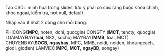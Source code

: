 Tạo CSDL minh họa trong slides, lưu ý phải có các ràng buộc khóa chính, khóa ngoại, kiểm tra, not null, default.

Nhập vào ít nhất 2 dòng cho mỗi bảng.

​​PHICONG(**MPC**, hoten, dchi, quocgia)
CONGTY (**MCT**, tencty, quocgia)
LOAIMAYBAY(**loai**, NSX, socho)
MAYBAY(**MMB**, loai, MCT)
CHUYENBAY(**SOCB, ngaybay**, MPC, MMB, noidi, noiden, khoangcach, giodi, gioden)
LAMVIEC(**MPC, MCT, ngayBD**, songay)

